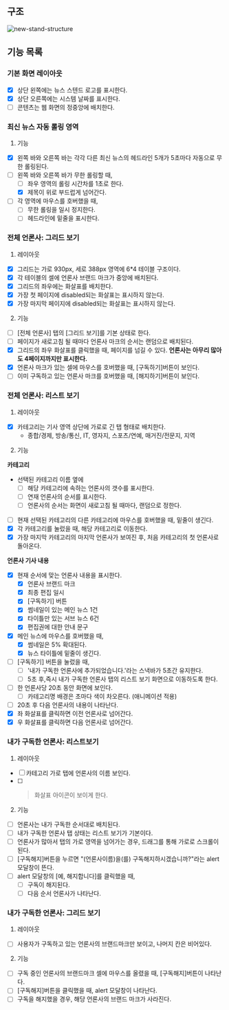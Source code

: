 ## 구조

![new-stand-structure](https://user-images.githubusercontent.com/96980857/230043837-46156db8-a817-4440-bf85-b000e9eb3525.png)

## 기능 목록

### 기본 화면 레이아웃

- [x] 상단 왼쪽에는 뉴스 스텐드 로고를 표시한다.
- [x] 상단 오른쪽에는 시스템 날짜를 표시한다.
- [ ] 콘텐츠는 웹 화면의 정중앙에 배치한다.

### 최신 뉴스 자동 롤링 영역

1. 기능

- [x] 왼쪽 바와 오른쪽 바는 각각 다른 최신 뉴스의 헤드라인 5개가 5초마다 자동으로 무한 롤링된다.
- [ ] 왼쪽 바와 오른쪽 바가 무한 롤링할 때,
  - [ ] 좌우 영역의 롤링 시간차를 1초로 한다.
  - [x] 제목이 위로 부드럽게 넘어간다.
- [ ] 각 영역에 마우스를 호버했을 때,
  - [ ] 무한 롤링을 일시 정지한다.
  - [ ] 헤드라인에 밑줄을 표시한다.

### 전체 언론사: 그리드 보기

1. 레이아웃

- [x] 그리드는 가로 930px, 세로 388px 영역에 6\*4 테이블 구조이다.
- [x] 각 테이블의 셀에 언론사 브랜드 마크가 중앙에 배치된다.
- [x] 그리드의 좌우에는 화살표를 배치한다.
- [x] 가장 첫 페이지에 disabled되는 화살표는 표시하지 않는다.
- [x] 가장 마지막 페이지에 disabled되는 화살표는 표시하지 않는다.

2. 기능

- [ ] [전체 언론사] 탭의 [그리드 보기]를 기본 상태로 한다.
- [ ] 페이지가 새로고침 될 때마다 언론사 마크의 순서는 랜덤으로 배치된다.
- [x] 그리드의 좌우 화살표를 클릭했을 때, 페이지를 넘길 수 있다.
      **언론사는 아무리 많아도 4페이지까지만 표시한다.**
- [x] 언론사 마크가 있는 셀에 마우스를 호버했을 때, [구독하기]버튼이 보인다.
- [ ] 이미 구독하고 있는 언론사 마크를 호버했을 때, [해지하기]버튼이 보인다.

### 전체 언론사: 리스트 보기

1. 레이아웃

- [x] 카테고리는 기사 영역 상단에 가로로 긴 탭 형태로 배치한다.
  - 종합/경제, 방송/통신, IT, 영자지, 스포츠/연예, 매거진/전문지, 지역

2. 기능

**카테고리**

- 선택된 카테고리 이름 옆에
  - [ ] 해당 카테고리에 속하는 언론사의 갯수를 표시한다.
  - [ ] 연재 언론사의 순서를 표시한다.
  - [ ] 언론사의 순서는 화면이 새로고침 될 때마다, 랜덤으로 정한다.
- [ ] 현재 선택된 카테고리의 다른 카테고리에 마우스를 호버했을 때, 밑줄이 생긴다.
- [x] 각 카테고리를 눌렀을 때, 해당 카테고리로 이동한다.
- [x] 가장 마지막 카테고리의 마지막 언론사가 보여진 후, 처음 카테고리의 첫 언론사로 돌아온다.

**언론사 기사 내용**

- [x] 현재 순서에 맞는 언론사 내용을 표시한다.
  - [x] 언론사 브랜드 마크
  - [x] 최종 편집 일시
  - [x] [구독하기] 버튼
  - [x] 썸네일이 있는 메인 뉴스 1건
  - [x] 타이틀만 있는 서브 뉴스 6건
  - [x] 편집권에 대한 안내 문구
- [x] 메인 뉴스에 마우스를 호버했을 때,
  - [x] 썸네일은 5% 확대된다.
  - [x] 뉴스 타이틀에 밑줄이 생긴다.
- [ ] [구독하기] 버튼을 눌렀을 때,
  - [ ] '내가 구독한 언론사에 추가되었습니다.'라는 스낵바가 5초간 유지한다.
  - [ ] 5초 후,즉시 내가 구독한 언론사 탭의 리스트 보기 화면으로 이동하도록 한다.
- [ ] 한 언론사당 20초 동안 화면에 보인다.
  - [ ] 카테고리명 배경은 초마다 색이 차오른다. (애니메이션 적용)
- [ ] 20초 후 다음 언론사의 내용이 나타난다.
- [x] 좌 화살표를 클릭하면 이전 언론사로 넘어간다.
- [x] 우 화살표를 클릭하면 다음 언론사로 넘어간다.

### 내가 구독한 언론사: 리스트보기

1. 레이아웃

- [ ] 카테고리 가로 탭에 언론사의 이름 보인다.
- [ ] > 화살표 아이콘이 보이게 한다.

2. 기능

- [ ] 언론사는 내가 구독한 순서대로 배치된다.
- [ ] 내가 구독한 언론사 탭 상태는 리스트 보기가 기본이다.
- [ ] 언론사가 많아서 탭의 가로 영역을 넘어가는 경우, 드래그를 통해 가로로 스크롤이 된다.
- [ ] [구독해지]버튼을 누르면 "(언론사이름)을(를) 구독해지하시겠습니까?"라는 alert 모달창이 뜬다.
- [ ] alert 모달창의 [예, 해지합니다]를 클릭했을 때,
  - [ ] 구독이 해지된다.
  - [ ] 다음 순서 언론사가 나타난다.

### 내가 구독한 언론사: 그리드 보기

1. 레이아웃

- [ ] 사용자가 구독하고 있는 언론사의 브랜드마크만 보이고, 나머지 칸은 비어있다.

2. 기능

- [ ] 구독 중인 언론사의 브랜드마크 셀에 마우스를 올렸을 때, [구독해지]버튼이 나타난다.
- [ ] [구독해지]버튼을 클릭했을 때, alert 모달창이 나타난다.
- [ ] 구독을 해지했을 경우, 해당 언론사의 브랜드 마크가 사라진다.
